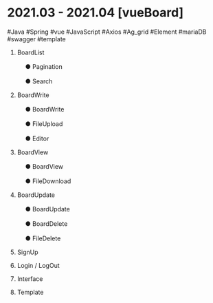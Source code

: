 # 2021.03 - 2021.04  [vueBoard]

#Java #Spring #vue #JavaScript #Axios #Ag_grid #Element #mariaDB  #swagger #template

  1. BoardList
  
　　　● Pagination
  
　　　● Search
   
  2. BoardWrite

　　　● BoardWrite
   
　　　● FileUpload
   
　　　● Editor
   
  3. BoardView

　　　● BoardView
   
　　　● FileDownload

  4. BoardUpdate
  
　　　● BoardUpdate

　　　● BoardDelete
   
　　　● FileDelete
      
  5. SignUp
   
  6. Login / LogOut

  7. Interface
  
  8. Template 
